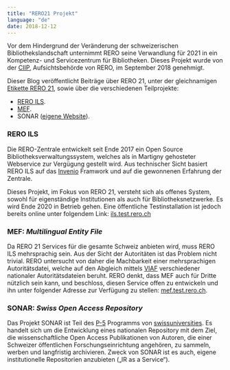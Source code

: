 ```yaml
---
title: "RERO21 Projekt"
language: "de"
date: 2018-12-12
---
```


Vor dem Hindergrund der Veränderung der schweizerischen Bibliothekslandschaft unternimmt RERO seine Verwandlung für 2021 in ein Kompetenz- und Servicezentrum für Bibliotheken. Dieses Projekt wurde von der [CIIP](https://www.rero.ch/pdfview.php?section=communique&filename=ciip_pressemitteilung.pdf), Aufsichtsbehörde von RERO, im September 2018 genehmigt.

Dieser Blog veröffentlicht Beiträge über RERO 21, unter der gleichnamigen [Etikette RERO 21](/tags/rero21), sowie über die verschiedenen Teilprojekte:

- [RERO ILS](/tags/rero-ils).
- [MEF](/tags/mef).
- SONAR ([eigene Website](https://sonar.ch)).

### RERO ILS

Die RERO-Zentrale entwickelt seit Ende 2017 ein Open Source Bibliotheksverwaltungssystem, welches als in Martigny gehosteter Webservice zur Vergügung gestellt wird. Aus technischer Sicht basiert RERO ILS auf das [Invenio](https://invenio-software.or) Framwork und auf die gewonnenen Erfahrung der Zentrale.

Dieses Projekt, im Fokus von RERO 21, versteht sich als offenes System, sowohl für eigenständige Institutionen als auch für Bibliotheksnetzwerke. Es wird Ende 2020 in Betrieb gehen. Eine öffentliche Testinstallation ist jedoch bereits online unter folgendem Link: [ils.test.rero.ch](https://ils.test.rero.ch)

### MEF: *Multilingual Entity File*

Da RERO 21 Services für die gesamte Schweiz anbieten wird, muss RERO ILS mehrsprachig sein. Aus der Sicht der Autoritäten ist das Problem nicht trivial. RERO untersucht von daher die Machbarkeit einer mehrsprachigen Autoritätsdatei, welche auf den Abgleich mittels [VIAF](https://viaf.org) verschiedener nationaler Autoritätsdateien beruht. RERO denkt, dass MEF auch für Dritte nützlich sein kann, und beschloss, diesen Service offen zu entwickeln und ihn unter folgender Adresse zur Verfügung zu stellen: [mef.test.rero.ch](https://mef.test.rero.ch).

### SONAR: *Swiss Open Access Repository*

Das Projekt SONAR ist Teil des [P-5](https://www.swissuniversities.ch/en/organisation/projects-and-programmes/p-5/) Programms von [swissuniversities](https://www.swissuniversities.ch/). Es handelt sich um die Entwicklung eines nationalen Repository mit dem Ziel, die wissenschaftliche Open Access Publikationen von Autoren, die einer Schweizer öffentlichen Forschungseinrichtung angehören, zu sammeln, werben und langfristig archivieren. Zweck von SONAR ist es auch, eigene institutionelle Repositorien anzubieten („IR as a Service“).